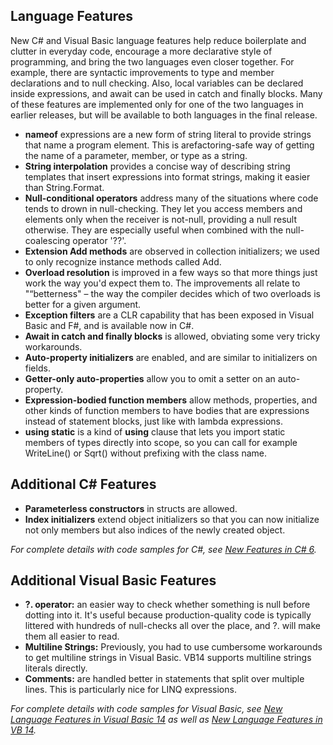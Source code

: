 <properties
    pageTitle="C# and Visual Basic"
    description="Visual Studio 2015 ships new language features for C#6 and Visual Basic 14."
    slug="languages_csvb"
    order="500"    
    keywords="visual studio, vs2015, vs, visualstudio, languages, C#, VB, visual basic"
/>

## Language Features

New C# and Visual Basic language features help reduce boilerplate and clutter in everyday code, encourage a more declarative style of programming, and bring the two languages even closer together. For example, there are syntactic improvements to type and member declarations and to null checking. Also, local variables can be declared inside expressions, and await can be used in catch and finally blocks. Many of these features are implemented only for one of the two languages in earlier releases, but will be available to both languages in the final release.

- **nameof** expressions are a new form of string literal to provide strings that name a program element. This is arefactoring-safe way of getting the name of a parameter, member, or type as a string.
- **String interpolation** provides a concise way of describing string templates that insert expressions into format strings, making it easier than String.Format.
- **Null-conditional operators** address many of the situations where code tends to drown in null-checking. They let you access members and elements only when the receiver is not-null, providing a null result otherwise. They are especially useful when combined with the null-coalescing operator '??'.
- **Extension Add methods** are observed in collection initializers; we used to only recognize instance methods called Add.
- **Overload resolution** is improved in a few ways so that more things just work the way you'd expect them to. The improvements all relate to "“betterness" – the way the compiler decides which of two overloads is better for a given argument.
- **Exception filters** are a CLR capability that has been exposed in Visual Basic and F#, and is available now in C#.
- **Await in catch and finally blocks** is allowed, obviating some very tricky workarounds.
- **Auto-property initializers** are enabled, and are similar to initializers on fields.
- **Getter-only auto-properties** allow you to omit a setter on an auto-property.
- **Expression-bodied function members** allow methods, properties, and other kinds of function members to have bodies that are expressions instead of statement blocks, just like with lambda expressions.
- **using static** is a kind of **using** clause that lets you import static members of types directly into scope, so you can call for example WriteLine() or Sqrt() without prefixing with the class name.


## Additional C# Features

- **Parameterless constructors** in structs are allowed.
- **Index initializers** extend object initializers so that you can now initialize not only members but also indices of the newly created object.

_For complete details with code samples for C#, see [New Features in C# 6](http://blogs.msdn.com/b/csharpfaq/archive/2014/11/20/new-features-in-c-6.aspx)._


## Additional Visual Basic Features

- **?. operator:** an easier way to check whether something is null before dotting into it. It's useful because production-quality code is typically littered with hundreds of null-checks all over the place, and ?. will make them all easier to read.
- **Multiline Strings:** Previously, you had to use cumbersome workarounds to get multiline strings in Visual Basic. VB14 supports multiline strings literals directly.
- **Comments:** are handled better in statements that split over multiple lines. This is particularly nice for LINQ expressions. 

_For complete details with code samples for Visual Basic, see [New Language Features in Visual Basic 14](http://blogs.msdn.com/b/vbteam/archive/2014/12/09/new-language-features-in-visual-basic-14.aspx) as well as [New Language Features in VB 14](https://roslyn.codeplex.com/discussions/571884)._

